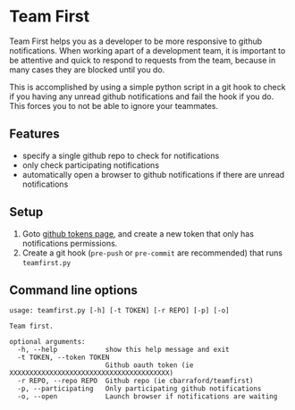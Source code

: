 Team First
==========

Team First helps you as a developer to be more responsive to github
notifications. When working apart of a development team, it is important to be attentive and quick to respond to requests from the team, because in many cases they are blocked until you do.

This is accomplished by using a simple python script in a git hook to check if
you having any unread github notifications and fail the hook if you do. This
forces you to not be able to ignore your teammates.

## Features

 * specify a single github repo to check for notifications
 * only check participating notifications
 * automatically open a browser to github notifications if there are unread
   notifications


## Setup
1. Goto [github tokens page](https://github.com/settings/tokens), and create a
   new token that only has notifications permissions.
1. Create a git hook (`pre-push` or `pre-commit` are recommended) that runs
   `teamfirst.py`

## Command line options

```
usage: teamfirst.py [-h] [-t TOKEN] [-r REPO] [-p] [-o]

Team first.

optional arguments:
  -h, --help            show this help message and exit
  -t TOKEN, --token TOKEN
                        Github oauth token (ie XXXXXXXXXXXXXXXXXXXXXXXXXXXXXXXXXXXXXXXX)
  -r REPO, --repo REPO  Github repo (ie cbarraford/teamfirst)
  -p, --participating   Only participating github notifications
  -o, --open            Launch browser if notifications are waiting
```
